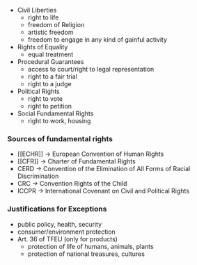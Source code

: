- Civil Liberties
	- right to life
	- freedom of Religion
	- artistic freedom
	- freedom to engage in any kind of gainful activity
- Rights of Equality
	- equal treatment
- Procedural Guarantees
	- access to court/right to legal representation
	- right to a fair trial
	- right to a judge
- Political Rights
	- right to vote
	- right to petition
- Social Fundamental Rights
	- right to work, housing

### Sources of fundamental rights
- [[ECHR]] -> European Convention of Human Rights
- [[CFR]] -> Charter of Fundamental Rights
- CERD -> Convention of the Elimination of All Forms of Racial Discrimination
- CRC -> Convention Rights of the Child
- ICCPR -> International Covenant on Civil and Political Rights

### Justifications for Exceptions
- public policy, health, security
- consumer/environment protection
- Art. 36 of TFEU (only for products)
	- protection of life of humans, animals, plants
	- protection of national treasures, cultures 